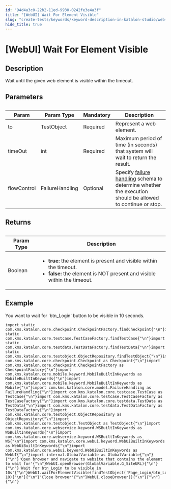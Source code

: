 ```yaml
---
id: "94d4a3c0-22b2-11ed-9930-0242fe3e4a3f"
title: "[WebUI] Wait For Element Visible"
slug: "create-tests/keywords/keyword-description-in-katalon-studio/web-ui-keywords/webui-wait-for-element-visible"
hide_title: true
---
```


# <a id="id_0" class="anchor_top_offset"/><a id="ariaid-title1" class="anchor_top_offset"/>[WebUI] Wait For Element Visible


## <a id="id_0__id_1" class="anchor_top_offset"/>Description

              
<p xmlns="http://www.w3.org/1999/xhtml" className="p">Wait until the given web element is visible within the   timeout.</p> 
      

## <a id="id_0__id_2" class="anchor_top_offset"/>Parameters

              
<table xmlns="http://www.w3.org/1999/xhtml" className="table anchor_top_offset" id="id_0__c2fc24c4-c08f-40b4-8a5f-ac84c3c6821b"><caption /><thead className="thead"><tr className><th className="entry anchor_top_offset" id="id_0__c2fc24c4-c08f-40b4-8a5f-ac84c3c6821b__entry__1">Param</th><th className="entry anchor_top_offset" id="id_0__c2fc24c4-c08f-40b4-8a5f-ac84c3c6821b__entry__2">Param Type</th><th className="entry anchor_top_offset" id="id_0__c2fc24c4-c08f-40b4-8a5f-ac84c3c6821b__entry__3">Mandatory</th><th className="entry anchor_top_offset" id="id_0__c2fc24c4-c08f-40b4-8a5f-ac84c3c6821b__entry__4">Description</th></tr></thead><tbody className="tbody"><tr className><td className="entry" headers="id_0__c2fc24c4-c08f-40b4-8a5f-ac84c3c6821b__entry__1 id_0__c2fc24c4-c08f-40b4-8a5f-ac84c3c6821b__entry__2 id_0__c2fc24c4-c08f-40b4-8a5f-ac84c3c6821b__entry__3 id_0__c2fc24c4-c08f-40b4-8a5f-ac84c3c6821b__entry__4 ">to</td><td className="entry" headers="id_0__c2fc24c4-c08f-40b4-8a5f-ac84c3c6821b__entry__1 id_0__c2fc24c4-c08f-40b4-8a5f-ac84c3c6821b__entry__2 id_0__c2fc24c4-c08f-40b4-8a5f-ac84c3c6821b__entry__3 id_0__c2fc24c4-c08f-40b4-8a5f-ac84c3c6821b__entry__4 ">TestObject</td><td className="entry" headers="id_0__c2fc24c4-c08f-40b4-8a5f-ac84c3c6821b__entry__1 id_0__c2fc24c4-c08f-40b4-8a5f-ac84c3c6821b__entry__2 id_0__c2fc24c4-c08f-40b4-8a5f-ac84c3c6821b__entry__3 id_0__c2fc24c4-c08f-40b4-8a5f-ac84c3c6821b__entry__4 ">Required</td><td className="entry" headers="id_0__c2fc24c4-c08f-40b4-8a5f-ac84c3c6821b__entry__1 id_0__c2fc24c4-c08f-40b4-8a5f-ac84c3c6821b__entry__2 id_0__c2fc24c4-c08f-40b4-8a5f-ac84c3c6821b__entry__3 id_0__c2fc24c4-c08f-40b4-8a5f-ac84c3c6821b__entry__4 ">Represent a web element.</td></tr><tr className><td className="entry" headers="id_0__c2fc24c4-c08f-40b4-8a5f-ac84c3c6821b__entry__1 id_0__c2fc24c4-c08f-40b4-8a5f-ac84c3c6821b__entry__2 id_0__c2fc24c4-c08f-40b4-8a5f-ac84c3c6821b__entry__3 id_0__c2fc24c4-c08f-40b4-8a5f-ac84c3c6821b__entry__4 ">timeOut</td><td className="entry" headers="id_0__c2fc24c4-c08f-40b4-8a5f-ac84c3c6821b__entry__1 id_0__c2fc24c4-c08f-40b4-8a5f-ac84c3c6821b__entry__2 id_0__c2fc24c4-c08f-40b4-8a5f-ac84c3c6821b__entry__3 id_0__c2fc24c4-c08f-40b4-8a5f-ac84c3c6821b__entry__4 ">int</td><td className="entry" headers="id_0__c2fc24c4-c08f-40b4-8a5f-ac84c3c6821b__entry__1 id_0__c2fc24c4-c08f-40b4-8a5f-ac84c3c6821b__entry__2 id_0__c2fc24c4-c08f-40b4-8a5f-ac84c3c6821b__entry__3 id_0__c2fc24c4-c08f-40b4-8a5f-ac84c3c6821b__entry__4 ">Required</td><td className="entry" headers="id_0__c2fc24c4-c08f-40b4-8a5f-ac84c3c6821b__entry__1 id_0__c2fc24c4-c08f-40b4-8a5f-ac84c3c6821b__entry__2 id_0__c2fc24c4-c08f-40b4-8a5f-ac84c3c6821b__entry__3 id_0__c2fc24c4-c08f-40b4-8a5f-ac84c3c6821b__entry__4 ">Maximum period of time (in seconds) that system will wait to         return the result.</td></tr><tr className><td className="entry" headers="id_0__c2fc24c4-c08f-40b4-8a5f-ac84c3c6821b__entry__1 id_0__c2fc24c4-c08f-40b4-8a5f-ac84c3c6821b__entry__2 id_0__c2fc24c4-c08f-40b4-8a5f-ac84c3c6821b__entry__3 id_0__c2fc24c4-c08f-40b4-8a5f-ac84c3c6821b__entry__4 ">flowControl</td><td className="entry" headers="id_0__c2fc24c4-c08f-40b4-8a5f-ac84c3c6821b__entry__1 id_0__c2fc24c4-c08f-40b4-8a5f-ac84c3c6821b__entry__2 id_0__c2fc24c4-c08f-40b4-8a5f-ac84c3c6821b__entry__3 id_0__c2fc24c4-c08f-40b4-8a5f-ac84c3c6821b__entry__4 ">FailureHandling</td><td className="entry" headers="id_0__c2fc24c4-c08f-40b4-8a5f-ac84c3c6821b__entry__1 id_0__c2fc24c4-c08f-40b4-8a5f-ac84c3c6821b__entry__2 id_0__c2fc24c4-c08f-40b4-8a5f-ac84c3c6821b__entry__3 id_0__c2fc24c4-c08f-40b4-8a5f-ac84c3c6821b__entry__4 ">Optional</td><td className="entry" headers="id_0__c2fc24c4-c08f-40b4-8a5f-ac84c3c6821b__entry__1 id_0__c2fc24c4-c08f-40b4-8a5f-ac84c3c6821b__entry__2 id_0__c2fc24c4-c08f-40b4-8a5f-ac84c3c6821b__entry__3 id_0__c2fc24c4-c08f-40b4-8a5f-ac84c3c6821b__entry__4 ">Specify <a className="xref" href="/maintain/configure-failure-handling-settings-in-katalon-studio">failure handling</a> schema to         determine whether the execution should be allowed to continue or         stop.</td></tr></tbody></table> 
      

## <a id="id_0__id_3" class="anchor_top_offset"/>Returns

              
<table xmlns="http://www.w3.org/1999/xhtml" className="table anchor_top_offset" id="id_0__423384ef-6135-4206-9baf-1ee4bb362e11"><caption /><thead className="thead"><tr className><th className="entry anchor_top_offset" id="id_0__423384ef-6135-4206-9baf-1ee4bb362e11__entry__1">Param Type</th><th className="entry anchor_top_offset" id="id_0__423384ef-6135-4206-9baf-1ee4bb362e11__entry__2">Description</th></tr></thead><tbody className="tbody"><tr className><td className="entry" headers="id_0__423384ef-6135-4206-9baf-1ee4bb362e11__entry__1 id_0__423384ef-6135-4206-9baf-1ee4bb362e11__entry__2 ">Boolean</td><td className="entry" headers="id_0__423384ef-6135-4206-9baf-1ee4bb362e11__entry__1 id_0__423384ef-6135-4206-9baf-1ee4bb362e11__entry__2 ">         <ul className="ul"><li className="li">             <strong className="ph b">true:</strong> the element is present and visible             within the timeout.</li><li className="li">             <strong className="ph b">false:</strong> the element is NOT present and visible             within the timeout.</li></ul>       </td></tr></tbody></table> 
      

## <a id="id_0__id_4" class="anchor_top_offset"/>Example

              
<p xmlns="http://www.w3.org/1999/xhtml" className="p">You want to wait for 'btn_Login' button to be visible in 10   seconds.</p> 
              
<pre xmlns="http://www.w3.org/1999/xhtml" className="pre codeblock"><code>import static com.kms.katalon.core.checkpoint.CheckpointFactory.findCheckpoint{"\n"}import static com.kms.katalon.core.testcase.TestCaseFactory.findTestCase{"\n"}import static com.kms.katalon.core.testdata.TestDataFactory.findTestData{"\n"}import static com.kms.katalon.core.testobject.ObjectRepository.findTestObject{"\n"}import com.kms.katalon.core.checkpoint.Checkpoint as Checkpoint{"\n"}import com.kms.katalon.core.checkpoint.CheckpointFactory as CheckpointFactory{"\n"}import com.kms.katalon.core.mobile.keyword.MobileBuiltInKeywords as MobileBuiltInKeywords{"\n"}import com.kms.katalon.core.mobile.keyword.MobileBuiltInKeywords as Mobile{"\n"}import com.kms.katalon.core.model.FailureHandling as FailureHandling{"\n"}import com.kms.katalon.core.testcase.TestCase as TestCase{"\n"}import com.kms.katalon.core.testcase.TestCaseFactory as TestCaseFactory{"\n"}import com.kms.katalon.core.testdata.TestData as TestData{"\n"}import com.kms.katalon.core.testdata.TestDataFactory as TestDataFactory{"\n"}import com.kms.katalon.core.testobject.ObjectRepository as ObjectRepository{"\n"}import com.kms.katalon.core.testobject.TestObject as TestObject{"\n"}import com.kms.katalon.core.webservice.keyword.WSBuiltInKeywords as WSBuiltInKeywords{"\n"}import com.kms.katalon.core.webservice.keyword.WSBuiltInKeywords as WS{"\n"}import com.kms.katalon.core.webui.keyword.WebUiBuiltInKeywords as WebUiBuiltInKeywords{"\n"}import com.kms.katalon.core.webui.keyword.WebUiBuiltInKeywords as WebUI{"\n"}import internal.GlobalVariable as GlobalVariable{"\n"}{"\n"}'Open browser and navigate to website that contains the element to wait for'{"\n"}WebUI.openBrowser(GlobalVariable.G_SiteURL){"\n"}{"\n"}'Wait for btn_Login to be visible in 10s'{"\n"}WebUI.waitForElementVisible(findTestObject('Page_Login/btn_Login'), 10){"\n"}{"\n"}'Close browser'{"\n"}WebUI.closeBrowser(){"\n"}{"\n"}{"\n"}</code></pre> 
            
